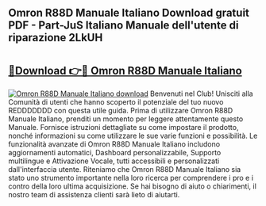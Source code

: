 ## Omron R88D Manuale Italiano Download gratuit PDF - Part-JuS Italiano Manuale dell'utente di riparazione 2LkUH

# <h2><a href="http://dfbeci.blite.top/?on=Omron+R88D+Manuale+Italiano">🔗Download 👉🔴 Omron R88D Manuale Italiano</a></h2>

[![Omron R88D Manuale Italiano download](https://i.imgur.com/lujVjoI.png)](http://dfbeci.blite.top/?on=Omron+R88D+Manuale+Italiano)
Benvenuti nel Club! Unisciti alla Comunità di utenti che hanno scoperto il potenziale del tuo nuovo REDDDDDDD con questa utile guida. Prima di utilizzare Omron R88D Manuale Italiano, prenditi un momento per leggere attentamente questo Manuale. Fornisce istruzioni dettagliate su come impostare il prodotto, nonché informazioni su come utilizzare le sue varie funzioni e possibilità. Le funzionalità avanzate di Omron R88D Manuale Italiano includono aggiornamenti automatici, Dashboard personalizzabile, Supporto multilingue e Attivazione Vocale, tutti accessibili e personalizzati dall'interfaccia utente. Riteniamo che Omron R88D Manuale Italiano sia stato uno strumento importante nella loro ricerca per comprendere i pro e i contro della loro ultima acquisizione. Se hai bisogno di aiuto o chiarimenti, il nostro team di assistenza clienti sarà lieto di aiutarti.
